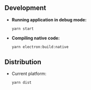 ## Development

- **Running application in debug mode:**

    ```bash
    yarn start
    ```

- **Compiling native code:** 

    ```bash
    yarn electron:build:native
    ```

## Distribution

- Current platform:

    ```bash
    yarn dist
    ```
